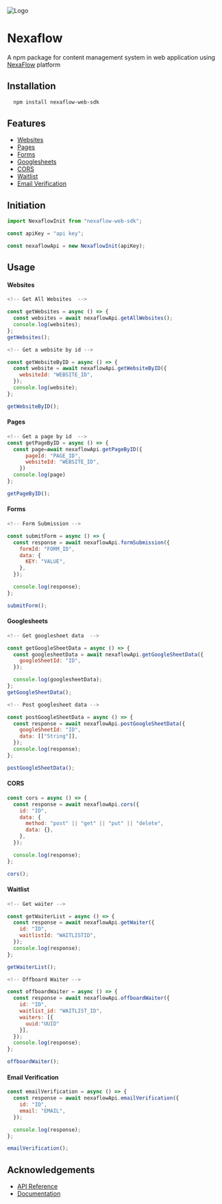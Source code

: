 ![Logo](https://app.nexaflow.xyz/logo.png)

# Nexaflow

A npm package for content management system in web application using [NexaFlow](https://nexaflow.xyz) platform

## Installation

```bash
  npm install nexaflow-web-sdk
```

## Features

- [Websites](#Websites)
- [Pages](#Pages)
- [Forms](#Forms)
- [Googlesheets](#Googlesheets)
- [CORS](#CORS)
- [Waitlist](#Waitlist)
- [Email Verification](#EmailVerification)

## Initiation

```javascript
import NexaflowInit from "nexaflow-web-sdk";

const apiKey = "api key";

const nexaflowApi = new NexaflowInit(apiKey);
```

## Usage

<div id="Websites"></div>

#### Websites

```javascript
<!-- Get All Websites  -->

const getWebsites = async () => {
  const websites = await nexaflowApi.getAllWebsites();
  console.log(websites);
};
getWebsites();

<!-- Get a website by id -->

const getWebsiteByID = async () => {
  const website = await nexaflowApi.getWebsiteByID({
    websiteId: "WEBSITE_ID",
  });
  console.log(website);
};

getWebsiteByID();

```

<div id="Pages"></div>

#### Pages

```javascript
<!-- Get a page by id  -->
const getPageByID = async () => {
  const page=await nexaflowApi.getPageByID({
      pageId: "PAGE_ID",
      websiteId: "WEBSITE_ID",
    })
  console.log(page)
};

getPageByID();

```

<div id="Forms"></div>

#### Forms

```javascript
<!-- Form Submission -->

const submitForm = async () => {
  const response = await nexaflowApi.formSubmission({
    formId: "FORM_ID",
    data: {
      KEY: "VALUE",
    },
  });

  console.log(response);
};

submitForm();

```

<div id="Googlesheets"></div>

#### Googlesheets

```javascript
<!-- Get googlesheet data  -->

const getGoogleSheetData = async () => {
  const googlesheetData = await nexaflowApi.getGoogleSheetData({
    googleSheetId: "ID",
  });

  console.log(googlesheetData);
};
getGoogleSheetData();

<!-- Post googlesheet data -->

const postGoogleSheetData = async () => {
  const response = await nexaflowApi.postGoogleSheetData({
    googleSheetId: "ID",
    data: [["String"]],
  });
  console.log(response);
};

postGoogleSheetData();

```

<div id="CORS"></div>

#### CORS

```javascript
const cors = async () => {
  const response = await nexaflowApi.cors({
    id: "ID",
    data: {
      method: "post" || "get" || "put" || "delete",
      data: {},
    },
  });

  console.log(response);
};

cors();
```

<div id="Waitlist"></div>

#### Waitlist

```javascript
<!-- Get waiter -->

const getWaiterList = async () => {
  const response = await nexaflowApi.getWaiter({
    id: "ID",
    waitlistId: "WAITLISTID",
  });
  console.log(response);
};

getWaiterList();

<!-- Offboard Waiter -->

const offboardWaiter = async () => {
  const response = await nexaflowApi.offboardWaiter({
    id: "ID",
    waitlist_id: "WAITLIST_ID",
    waiters: [{
      uuid:"UUID"
    }],
  });
  console.log(response);
};

offboardWaiter();

```

<div id="EmailVerification"></div>

#### Email Verification

```javascript
const emailVerification = async () => {
  const response = await nexaflowApi.emailVerification({
    id: "ID",
    email: "EMAIL",
  });

  console.log(response);
};

emailVerification();
```

## Acknowledgements

- [API Reference](https://nexaflow.readme.io/)
- [Documentation](https://nexaflow.gitbook.io/)
